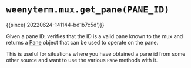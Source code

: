 # `weenyterm.mux.get_pane(PANE_ID)`

{{since('20220624-141144-bd1b7c5d')}}

Given a pane ID, verifies that the ID is a valid pane known to the mux
and returns a [Pane](../pane/index.md) object that can be used to
operate on the pane.

This is useful for situations where you have obtained a pane id from
some other source and want to use the various `Pane` methods with it.

